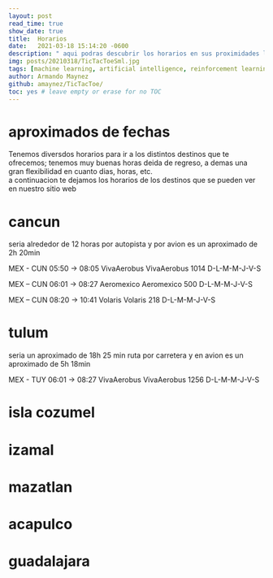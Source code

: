 ```yaml
---
layout: post
read_time: true
show_date: true
title:  Horarios 
date:   2021-03-18 15:14:20 -0600
description: " aqui podras descubrir los horarios en sus proximidades los cuales te podemos ofrecer"
img: posts/20210318/TicTacToeSml.jpg
tags: [machine learning, artificial intelligence, reinforcement learning, coding, python]
author: Armando Maynez
github: amaynez/TicTacToe/
toc: yes # leave empty or erase for no TOC
---
```

# aproximados de fechas  
Tenemos diversdos horarios para ir a los distintos destinos que te ofrecemos; tenemos muy buenas horas deida de regreso, a demas una gran flexibilidad en cuanto dias, horas, etc.   
a continuacion te dejamos los horarios de los destinos que se pueden ver en nuestro sitio web
   
# cancun
seria alrededor de 12 horas por autopista y por avion es un aproximado de 2h 20min   

MEX - CUN
05:50 → 08:05
VivaAerobus
VivaAerobus 1014
D-L-M-M-J-V-S   

MEX – CUN
06:01 → 08:27
Aeromexico
Aeromexico 500
D-L-M-M-J-V-S   

MEX – CUN
08:20 → 10:41
Volaris
Volaris 218
D-L-M-M-J-V-S    

# tulum   
seria un aproximado de 18h 25 min ruta por carretera  y en avion es un aproximado de 5h 18min   


MEX - TUY   06:01 → 08:27   VivaAerobus   VivaAerobus 1256    D-L-M-M-J-V-S

# isla cozumel
# izamal
# mazatlan
# acapulco
# guadalajara

